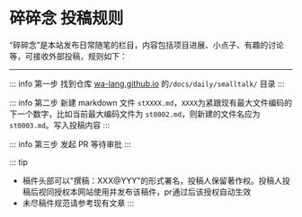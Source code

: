 # 碎碎念 投稿规则

“碎碎念”是本站发布日常随笔的栏目，内容包括项目进展、小点子、有趣的讨论等，可接收外部投稿，规则如下：

---

::: info 第一步 
找到仓库 [wa-lang.github.io](https://github.com/wa-lang/wa-lang.github.io) 的`/docs/daily/smalltalk/` 目录
:::

::: info 第二步
新建 markdown 文件 `stXXXX.md`，`XXXX`为紧跟现有最大文件编码的下一个数字，比如当前最大编码文件为 `st0002.md`，则新建的文件名应为`st0003.md`。写入投稿内容
:::

::: info 第三步
发起 PR 等待审批
:::

::: tip
- 稿件头部可以"撰稿：XXX@YYY"的形式署名，投稿人保留著作权。投稿人投稿后视同授权本网站使用并发布该稿件，pr通过后该授权自动生效
- 未尽稿件规范请参考现有文章
:::